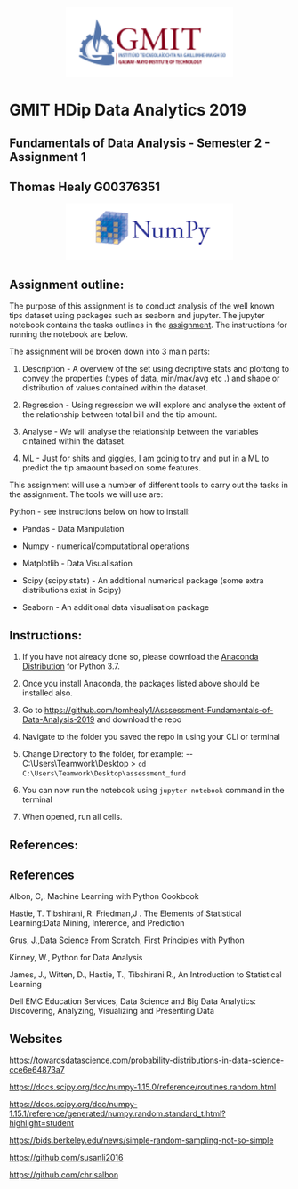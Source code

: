 <p align="center">
<img src="https://github.com/tomhealy1/Numpy-random/blob/master/images/gmit.PNG" width="300"/>
</p>


# GMIT HDip Data Analytics 2019

## Fundamentals of Data Analysis -  Semester 2 - Assignment 1
## Thomas Healy G00376351


<p align="center">
<img src="https://github.com/tomhealy1/Numpy-random/blob/master/images/numpya.PNG" alt="are you checking my markdown is working :-)" width="300" />
</p>



## Assignment outline:
The purpose of this assignment is to conduct analysis of the well known tips dataset using packages such as seaborn and jupyter. The jupyter notebook contains the tasks outlines in the [assignment](https://github.com/tomhealy1/Asssessment-Fundamentals-of-Data-Analysis-2019/blob/master/Data_Analytics_Fund_Sem2_2019_Assignment.pdf). The instructions for running the notebook are below.

The assignment will be broken down into 3 main parts:

1. Description - A overview of the set using decriptive stats and plottong to convey the properties (types of data, min/max/avg etc .) and shape or distribution of values contained within the dataset.

2. Regression - Using regression we will explore and analyse the extent of the relationship between total bill and the tip amount.

3. Analyse - We will analyse the relationship between the variables cintained within the dataset. 

4. ML - Just for shits and giggles, I am goinig to try and put in a ML to predict the tip amaount based on some features.


This assignment will use a number of different tools to carry out the tasks in the assignment. The tools we will use are:

Python - see instructions below on how to install:

* Pandas - Data Manipulation

* Numpy - numerical/computational operations

* Matplotlib - Data Visualisation

* Scipy (scipy.stats) - An additional numerical package (some extra distributions exist in Scipy)

* Seaborn - An additional data visualisation package

## Instructions:

1. If you have not already done so, please download the [Anaconda Distribution](https://www.anaconda.com/distribution) for Python 3.7.

2. Once you install Anaconda, the packages listed above should be installed also.

3. Go to https://github.com/tomhealy1/Asssessment-Fundamentals-of-Data-Analysis-2019 and download the repo

4. Navigate to the folder you saved the repo in using your CLI or terminal

5. Change Directory to the folder, for example:
-- C:\Users\Teamwork\Desktop > ```cd C:\Users\Teamwork\Desktop\assessment_fund```

6. You can now run the notebook using ```jupyter notebook``` command in the terminal

7. When opened, run all cells.

## References:


## References
Albon, C,. Machine Learning with Python Cookbook

Hastie, T. Tibshirani, R. Friedman,J . The Elements of Statistical Learning:Data Mining, Inference, and Prediction

Grus, J.,Data Science From Scratch, First Principles with Python

Kinney, W., Python for Data Analysis

James, J., Witten, D., Hastie, T., Tibshirani R., An Introduction to Statistical Learning

Dell EMC Education Services, Data Science and Big Data Analytics: Discovering, Analyzing, Visualizing and Presenting Data

## Websites
https://towardsdatascience.com/probability-distributions-in-data-science-cce6e64873a7

https://docs.scipy.org/doc/numpy-1.15.0/reference/routines.random.html

https://docs.scipy.org/doc/numpy-1.15.1/reference/generated/numpy.random.standard_t.html?highlight=student

https://bids.berkeley.edu/news/simple-random-sampling-not-so-simple

https://github.com/susanli2016

https://github.com/chrisalbon

